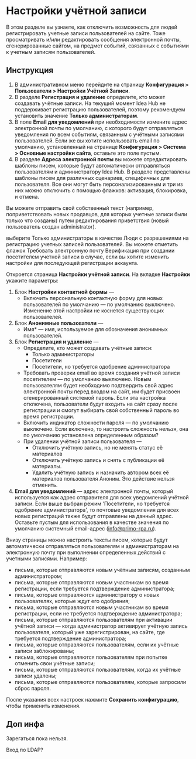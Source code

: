 # Настройки учётной записи

В этом разделе вы узнаете, как отключить возможность для людей регистрировать учетные записи пользователей на сайте. Тоже просматривать и/или редактировать сообщения электронной почты, сгенерированные сайтом, на предмет событий, связанных с событиями к учетным записям пользователей.

## Инструкция

1. В административном меню перейдите на страницу **Конфигурация > Пользователи > Настройки Учётной Записи**.
1. В разделе **Регистрация и удаление** определите, кто может создавать учётные записи. На текущий момент Idea Hub не поддерживает регистрацию пользователей, поэтому рекомендуем установить значение **Только администраторам**.
1. В поле **Email для уведомлений** при необходимости измените адрес электронной почты по умолчанию, с которого будут отправляться уведомления по всем событиям, связанным с учётными записями пользователей. Если же вы хотите использовать email по умолчанию, установленный на странице **Конфигурация > Система > Основные настройки сайта**, оставьте это поле пустым.
1. В разделе **Адреса электронной почты** вы можете отредактировать шаблоны писем, которые будут автоматически отправляться пользователям и администратору Idea Hub. В разделе представлены шаблоны писем для различных сценариев, специфичных для пользователя. Все они могут быть персонализированным и три из них можно отключить с помощью флажков: активация, блокировка, и отмена.

Вы можете отправить свой собственный текст (например, поприветствовать новых продавцов, для которых учетные записи были только что созданы) путем редактирования приветствия (новый пользователь создан administrator).



 выберите Только администраторы в качестве Люди с разрешениями на регистрацию учетных записей пользователей. Вы можете отметить флажок Требовать электронную почту Верификация при создании посетителем учетной записи в случае, если вы хотите изменить настройки для последующей регистрации аккаунта.

Откроется страница **Настройки учётной записи**. На вкладке **Настройки** укажите параметры:
1. Блок **Настройки контактной формы** —
   * Включить персональную контактную форму для новых пользователей по умолчанию — по умолчанию выключено. Изменение этой настройки не коснется существующих пользователей.
1. Блок **Анонимные пользователи** —
   * Имя\* — имя, используемое для обозначения анонимных пользователей.
1. Блок **Регистрация и удаление** —
   * Определите, кто может создавать учётные записи:
     * Только администраторы
     * Посетители
     * Посетители, но требуется одобрение администратора
   * Требовать проверки email во время создания учётной записи посетителем — по умолчанию выключено. Новым пользователям будет необходимо подтвердить свой адрес электронной почты перед входом на сайт, им будет присвоен сгенерированный системой пароль. Если эта настройка отключена, пользователи будут входить на сайт сразу после регистрации и смогут выбирать свой собственный пароль во время регистрации.
   * Включить индикатор сложности пароля — по умолчанию выключено. Если включено, то настроить сложность нельзя, она по умолчанию установлена определенным образом?
   * При удалении учётной записи пользователя —
     * Отключить учётную запись, но не менять статус её материалов
     * Отключить учётную запись и снять с публикации её материалы.
     * Удалить учётную запись и назначить автором всех её материалов пользователя Аноним. Это действие нельзя отменить.
1. **Email для уведомлений** — адрес электронной почты, который используется как адрес отправителя для всех уведомлений учётной записи. Если выше выбран режим 'Посетители, но требуется одобрение администратора', то почтовые уведомления для всех новых регистраций также будут отправлены на данный адрес. Оставьте пустым для использования в качестве значения по умолчанию системный email-адрес (info@primo-rpa.ru).

Внизу страницы можно настроить тексты писем, которые будут автоматически отправляться пользователям и администраторам на электронную почту при выполнении определенных действий с учетными записями. Например:
* письма, которые отправляются новым учётным записям, созданным администратором;
* письма, которые отправляются новым участникам во время регистрации, если требуется подтверждение администратора;
* письма, которые отправляются администратору о новых пользователях, которые ждут его одобрения;
* письма, которые отправляются новым участникам во время регистрации, если не требуется подтверждение администратора;
* письма, которые отправляются пользователям при активации учётной записи — когда администратор активирует учётную запись пользователя, который уже зарегистрирован, на сайте, где требуется подтверждение администратора;
* письма, которые отправляются пользователям, если их учётные записи заблокированы;
* письма, которые отправляются пользователям при попытке отменить свои учётные записи;
* письма, которые отправляются пользователям, когда их учётные записи удалены;
* письма, которые отправляются пользователям, которые запросили сброс пароля. 

После указания всех настроек нажмите **Сохранить конфигурацию**, чтобы применить изменения.

## Доп инфа

Зарегаться пока нельзя. 

Вход по LDAP?



